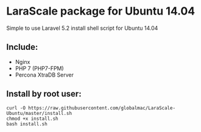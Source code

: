 # LaraScale package for Ubuntu 14.04
Simple to use Laravel 5.2 install shell script for Ubuntu 14.04

## Include:

*   Nginx
*   PHP 7 (PHP7-FPM)
*   Percona XtraDB Server

## Install by root user:

```
curl -O https://raw.githubusercontent.com/globalmac/LaraScale-Ubuntu/master/install.sh
chmod +x install.sh
bash install.sh

```
